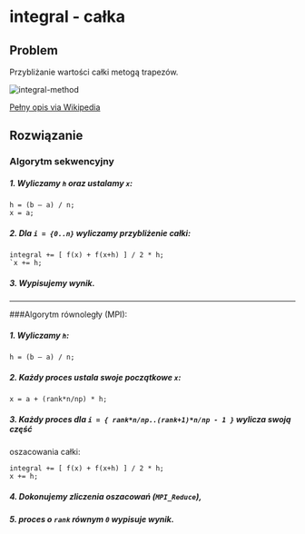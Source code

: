 # integral - całka

## Problem
Przybliżanie wartości całki metogą trapezów.

![integral-method](http://upload.wikimedia.org/wikipedia/commons/a/a8/Calkowanie_numeryczne-metoda_trapezow.png)

[Pełny opis via Wikipedia](http://upload.wikimedia.org/wikipedia/commons/a/a8/Calkowanie_numeryczne-metoda_trapezow.png)

## Rozwiązanie


### Algorytm sekwencyjny

##### 1. Wyliczamy `h` oraz ustalamy `x`:

```
h = (b – a) / n;
x = a;
```

##### 2. Dla `i = {0..n}` wyliczamy przybliżenie całki:

```
integral += [ f(x) + f(x+h) ] / 2 * h;
`x += h;
```

##### 3. Wypisujemy wynik.

---

###Algorytm równoległy (MPI):

##### 1. Wyliczamy `h`:

```
h = (b – a) / n;
```

##### 2. Każdy proces ustala swoje początkowe `x`:

```
x = a + (rank*n/np) * h;
```

##### 3. Każdy proces dla `i = { rank*n/np..(rank+1)*n/np - 1 }` wylicza swoją część
oszacowania całki:

```
integral += [ f(x) + f(x+h) ] / 2 * h;
x += h;
```

##### 4. Dokonujemy zliczenia oszacowań (`MPI_Reduce`),
##### 5. proces o `rank` równym `0` wypisuje wynik.
